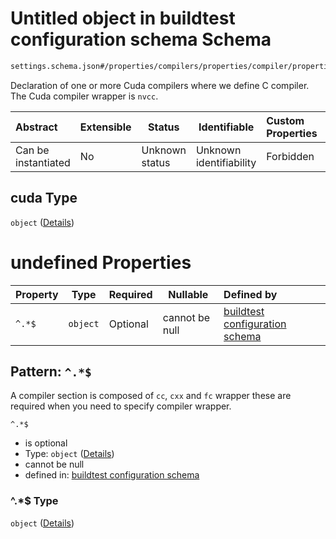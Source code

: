 # Untitled object in buildtest configuration schema Schema

```txt
settings.schema.json#/properties/compilers/properties/compiler/properties/cuda
```

Declaration of one or more Cuda compilers where we define C compiler. The Cuda compiler wrapper is `nvcc`. 


| Abstract            | Extensible | Status         | Identifiable            | Custom Properties | Additional Properties | Access Restrictions | Defined In                                                                   |
| :------------------ | ---------- | -------------- | ----------------------- | :---------------- | --------------------- | ------------------- | ---------------------------------------------------------------------------- |
| Can be instantiated | No         | Unknown status | Unknown identifiability | Forbidden         | Allowed               | none                | [settings.schema.json\*](../out/settings.schema.json "open original schema") |

## cuda Type

`object` ([Details](settings-properties-compilers-properties-compiler-properties-cuda.md))

# undefined Properties

| Property | Type     | Required | Nullable       | Defined by                                                                                                                                                                          |
| :------- | -------- | -------- | -------------- | :---------------------------------------------------------------------------------------------------------------------------------------------------------------------------------- |
| `^.*$`   | `object` | Optional | cannot be null | [buildtest configuration schema](settings-definitions-compiler_section.md "settings.schema.json#/properties/compilers/properties/compiler/properties/cuda/patternProperties/^.\*$") |

## Pattern: `^.*$`

A compiler section is composed of `cc`, `cxx` and `fc` wrapper these are required when you need to specify compiler wrapper.


`^.*$`

-   is optional
-   Type: `object` ([Details](settings-definitions-compiler_section.md))
-   cannot be null
-   defined in: [buildtest configuration schema](settings-definitions-compiler_section.md "settings.schema.json#/properties/compilers/properties/compiler/properties/cuda/patternProperties/^.\*$")

### ^.\*$ Type

`object` ([Details](settings-definitions-compiler_section.md))
